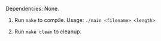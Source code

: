 Dependencies: None.

1) Run `make` to compile. Usage: `./main <filename> <length>`

2) Run `make clean` to cleanup.
